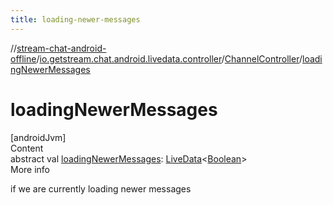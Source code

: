 ```yaml
---
title: loading-newer-messages
---
```

//[stream-chat-android-offline](../../../index.md)/[io.getstream.chat.android.livedata.controller](../index.md)/[ChannelController](index.md)/[loadingNewerMessages](loadingNewerMessages.md)



# loadingNewerMessages  
[androidJvm]  
Content  
abstract val [loadingNewerMessages](loadingNewerMessages.md): [LiveData](https://developer.android.com/reference/kotlin/androidx/lifecycle/LiveData.html)&lt;[Boolean](https://kotlinlang.org/api/latest/jvm/stdlib/kotlin/-boolean/index.html)&gt;  
More info  


if we are currently loading newer messages

  



